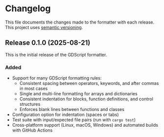 # Changelog

This file documents the changes made to the formatter with each release. This project uses [semantic versioning](https://semver.org/spec/v2.0.0.html).

## Release 0.1.0 (2025-08-21)

This is the initial release of the GDScript formatter.

### Added

- Support for many GDScript formatting rules:
  - Consistent spacing between operators, keywords, and after commas in most cases
  - Single and multi-line formatting for arrays and dictionaries
  - Consistent indentation for blocks, function definitions, and control structures
  - Enforces blank lines between functions and classes
- Configuration option for indentation (spaces or tabs)
- Test suite with input/expected file pairs (run with `cargo test`)
- Cross-platform support (Linux, macOS, Windows) and automated builds with GitHub Actions

